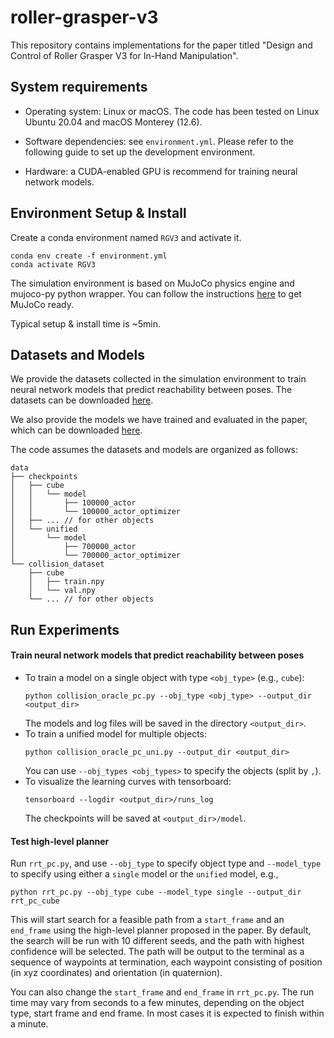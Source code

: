 # roller-grasper-v3

This repository contains implementations for the paper titled "Design and Control of Roller Grasper V3 for In-Hand 
Manipulation".

## System requirements

* Operating system: Linux or macOS. The code has been tested on Linux Ubuntu 20.04 and macOS Monterey (12.6).

* Software dependencies: see `environment.yml`. Please refer to the following guide to set up the development 
environment.

* Hardware: a CUDA-enabled GPU is recommend for training neural network models.



## Environment Setup & Install

Create a conda environment named `RGV3` and activate it.
```
conda env create -f environment.yml
conda activate RGV3
```
The simulation environment is based on MuJoCo physics engine and mujoco-py python wrapper. 
You can follow the instructions [here](https://github.com/openai/mujoco-py#install-mujoco) to get MuJoCo ready.

Typical setup & install time is ~5min.

## Datasets and Models

We provide the datasets collected in the simulation environment 
to train neural network models that predict reachability between poses. 
The datasets can be 
downloaded [here](https://drive.google.com/drive/folders/1k25juqbasv0HoCAiyCnyMz9hO-Wvn_La?usp=sharing).

We also provide the models we have trained and evaluated in the paper, which can be 
downloaded [here](https://drive.google.com/drive/folders/1_ffIY77FMKnAXc1JVeUucR4RdRECFcax?usp=sharing).

The code assumes the datasets and models are organized as follows:
```
data
├── checkpoints
│   ├── cube
│   │   └── model
│   │       ├── 100000_actor
│   │       └── 100000_actor_optimizer
│   ├── ... // for other objects
│   └── unified
│       └── model
│           ├── 700000_actor
│           └── 700000_actor_optimizer
└── collision_dataset
    ├── cube
    │   ├── train.npy
    │   └── val.npy
    └── ... // for other objects

```

## Run Experiments

#### Train neural network models that predict reachability between poses
*   To train a model on a single object with type `<obj_type>` (e.g., `cube`):
    ```
    python collision_oracle_pc.py --obj_type <obj_type> --output_dir <output_dir>
    ```
    The models and log files will be saved in the directory `<output_dir>`.
*   To train a unified model for multiple objects:
    ```
    python collision_oracle_pc_uni.py --output_dir <output_dir>
    ```
    You can use `--obj_types <obj_types>` to specify the objects (split by `,`). 
*   To visualize the learning curves with tensorboard:
    ```
    tensorboard --logdir <output_dir>/runs_log
    ```
    The checkpoints will be saved at `<output_dir>/model`.

#### Test high-level planner

Run `rrt_pc.py`, and use `--obj_type` to specify object type and `--model_type` to specify using either a `single` 
model or the `unified` model, e.g.,
```
python rrt_pc.py --obj_type cube --model_type single --output_dir rrt_pc_cube
```
This will start search for a feasible path from a `start_frame` and an `end_frame` using the high-level planner 
proposed in the paper. By default, the search will be run with 10 different seeds, and the path with highest confidence 
will be selected.
The path will be output to the terminal as a sequence of waypoints at termination, each waypoint consisting of position 
(in xyz coordinates) and orientation (in quaternion).

You can also change the `start_frame` and `end_frame` in `rrt_pc.py`. The run time may vary from seconds to a few 
minutes, depending on the object type, start frame and end frame. In most cases it is expected to finish within a 
minute.
